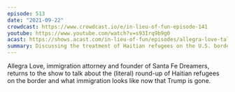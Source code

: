 ```yaml
---
episode: 513
date: "2021-09-22"
crowdcast: https://www.crowdcast.io/e/in-lieu-of-fun-episode-141
youtube: https://www.youtube.com/watch?v=s93Irq9b9g0
acast: https://shows.acast.com/in-lieu-of-fun/episodes/allegra-love-talks-immigration-and-haitian-refugees
summary: Discussing the treatment of Haitian refugees on the U.S. border
---
```

Allegra Love, immigration attorney and founder of Santa Fe Dreamers, returns to the show to talk about the (literal) round-up of Haitian refugees on the border and what immigration looks like now that Trump is gone.
